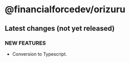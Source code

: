 # @financialforcedev/orizuru

## Latest changes (not yet released)

### NEW FEATURES

- Conversion to Typescript.
